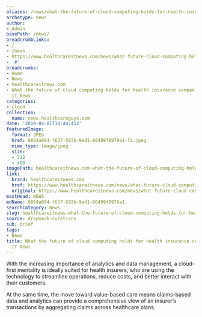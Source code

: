 ```yaml
---
aliases: /news/what-the-future-of-cloud-computing-holds-for-health-insurance-companies-healthcare-it-news
archetype: news
author:
- Admin
basePath: /news/
breadcrumbLinks:
- /
- /news
- https://www.healthcareitnews.com/news/what-future-cloud-computing-holds-health-insurance-companies
- '#'
breadcrumbs:
- Home
- News
- healthcareitnews.com
- What the future of cloud computing holds for health insurance companies | Healthcare
  IT News
categories:
- cloud
collection:
  name: news.healthcareguys.com
date: '2019-04-01T10:44:41Z'
featuredImage:
  format: JPEG
  href: 0864a994-f637-583b-9ed1-80499f8979a1-fi.jpeg
  mime_type: image/jpeg
  size:
  - 712
  - 400
imagePath: healthcareitnews.com-what-the-future-of-cloud-computing-holds-for-health-insurance-companies-healthcare-it-news
link:
  brand: healthcareitnews.com
  href: https://www.healthcareitnews.com/news/what-future-cloud-computing-holds-health-insurance-companies
  original: https://www.healthcareitnews.com/news/what-future-cloud-computing-holds-health-insurance-companies
mastHead: NEWS
mdName: 0864a994-f637-583b-9ed1-80499f8979a1
searchCategory: News
slug: healthcareitnews-what-the-future-of-cloud-computing-holds-for-health-insurance-companies-healthcare-it-news
source: dropmark-curations
sub: brief
tags:
- News
title: What the future of cloud computing holds for health insurance companies | Healthcare
  IT News
---
```


With the increasing importance of analytics and data management, a cloud-first mentality is ideally suited for health insurers, who are using the technology to streamline operations, reduce costs, and better interact with their customers.

At the same time, the move toward value-based care means claims-based data and analytics can provide a comprehensive view of an insurer’s transactions by aggregating claims across healthcare plans.